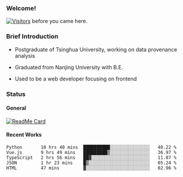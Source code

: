 ### Welcome!

[![Visitors](https://visitor-badge.laobi.icu/badge?page_id=HermitSun.HermitSun)]() before you came here.

### Brief Introduction

- Postgraduate of Tsinghua University, working on data provenance analysis

- Graduated from Nanjing University with B.E.

- Used to be a web developer focusing on frontend

### Status

#### General

[![ReadMe Card](https://github-readme-stats.hermitsun.vercel.app/api?username=HermitSun&count_private=true&show_icons=true)]()

#### Recent Works

<!--START_SECTION:waka-->
```text
Python       10 hrs 40 mins  ██████████░░░░░░░░░░░░░░░   40.22 % 
Vue.js       9 hrs 49 mins   █████████▒░░░░░░░░░░░░░░░   36.97 % 
TypeScript   2 hrs 56 mins   ██▓░░░░░░░░░░░░░░░░░░░░░░   11.07 % 
JSON         1 hr 23 mins    █▒░░░░░░░░░░░░░░░░░░░░░░░   05.24 % 
HTML         47 mins         ▓░░░░░░░░░░░░░░░░░░░░░░░░   02.96 % 
```
<!--END_SECTION:waka-->
